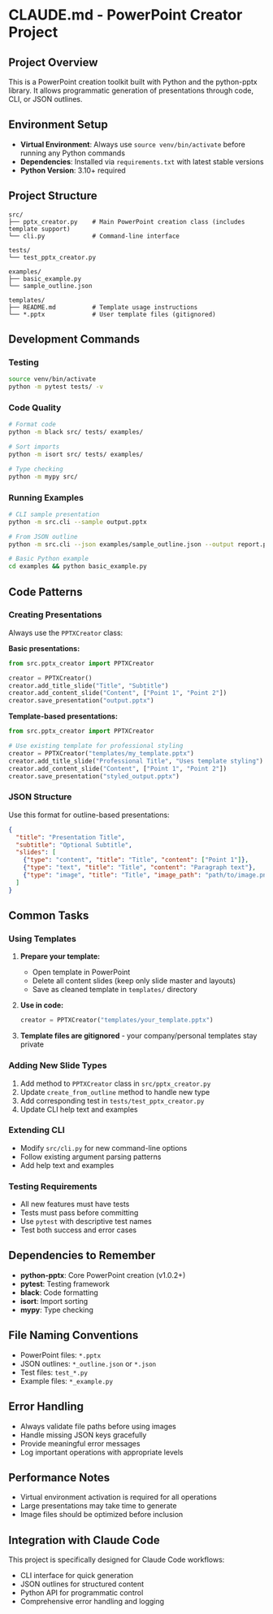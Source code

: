 # CLAUDE.md - PowerPoint Creator Project

## Project Overview
This is a PowerPoint creation toolkit built with Python and the python-pptx library. It allows programmatic generation of presentations through code, CLI, or JSON outlines.

## Environment Setup
- **Virtual Environment**: Always use `source venv/bin/activate` before running any Python commands
- **Dependencies**: Installed via `requirements.txt` with latest stable versions
- **Python Version**: 3.10+ required

## Project Structure
```
src/
├── pptx_creator.py    # Main PowerPoint creation class (includes template support)
└── cli.py             # Command-line interface

tests/
└── test_pptx_creator.py

examples/
├── basic_example.py
└── sample_outline.json

templates/
├── README.md          # Template usage instructions
└── *.pptx             # User template files (gitignored)
```

## Development Commands

### Testing
```bash
source venv/bin/activate
python -m pytest tests/ -v
```

### Code Quality
```bash
# Format code
python -m black src/ tests/ examples/

# Sort imports
python -m isort src/ tests/ examples/

# Type checking
python -m mypy src/
```

### Running Examples
```bash
# CLI sample presentation
python -m src.cli --sample output.pptx

# From JSON outline
python -m src.cli --json examples/sample_outline.json --output report.pptx

# Basic Python example
cd examples && python basic_example.py
```

## Code Patterns

### Creating Presentations
Always use the `PPTXCreator` class:

**Basic presentations:**
```python
from src.pptx_creator import PPTXCreator

creator = PPTXCreator()
creator.add_title_slide("Title", "Subtitle")
creator.add_content_slide("Content", ["Point 1", "Point 2"])
creator.save_presentation("output.pptx")
```

**Template-based presentations:**
```python
from src.pptx_creator import PPTXCreator

# Use existing template for professional styling
creator = PPTXCreator("templates/my_template.pptx")
creator.add_title_slide("Professional Title", "Uses template styling")
creator.add_content_slide("Content", ["Point 1", "Point 2"])
creator.save_presentation("styled_output.pptx")
```

### JSON Structure
Use this format for outline-based presentations:
```json
{
  "title": "Presentation Title",
  "subtitle": "Optional Subtitle",
  "slides": [
    {"type": "content", "title": "Title", "content": ["Point 1"]},
    {"type": "text", "title": "Title", "content": "Paragraph text"},
    {"type": "image", "title": "Title", "image_path": "path/to/image.png"}
  ]
}
```

## Common Tasks

### Using Templates
1. **Prepare your template:**
   - Open template in PowerPoint
   - Delete all content slides (keep only slide master and layouts)
   - Save as cleaned template in `templates/` directory

2. **Use in code:**
   ```python
   creator = PPTXCreator("templates/your_template.pptx")
   ```

3. **Template files are gitignored** - your company/personal templates stay private

### Adding New Slide Types
1. Add method to `PPTXCreator` class in `src/pptx_creator.py`
2. Update `create_from_outline` method to handle new type
3. Add corresponding test in `tests/test_pptx_creator.py`
4. Update CLI help text and examples

### Extending CLI
- Modify `src/cli.py` for new command-line options
- Follow existing argument parsing patterns
- Add help text and examples

### Testing Requirements
- All new features must have tests
- Tests must pass before committing
- Use `pytest` with descriptive test names
- Test both success and error cases

## Dependencies to Remember
- **python-pptx**: Core PowerPoint creation (v1.0.2+)
- **pytest**: Testing framework
- **black**: Code formatting
- **isort**: Import sorting  
- **mypy**: Type checking

## File Naming Conventions
- PowerPoint files: `*.pptx`
- JSON outlines: `*_outline.json` or `*.json`
- Test files: `test_*.py`
- Example files: `*_example.py`

## Error Handling
- Always validate file paths before using images
- Handle missing JSON keys gracefully
- Provide meaningful error messages
- Log important operations with appropriate levels

## Performance Notes
- Virtual environment activation is required for all operations
- Large presentations may take time to generate
- Image files should be optimized before inclusion

## Integration with Claude Code
This project is specifically designed for Claude Code workflows:
- CLI interface for quick generation
- JSON outlines for structured content
- Python API for programmatic control
- Comprehensive error handling and logging